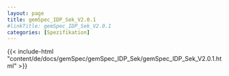 ```yaml
---
layout: page
title: gemSpec_IDP_Sek_V2.0.1
#linkTitle: gemSpec_IDP_Sek_V2.0.1
categories: [Spezifikation]
---
```

{{< include-html "content/de/docs/gemSpec/gemSpec_IDP_Sek/gemSpec_IDP_Sek_V2.0.1.html" >}}